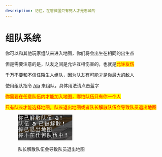 ```yaml
---
description: 记住，在碧微国只有死人才是忠诚的
---
```


# 组队系统

你可以和其他玩家组队来进入地图，你们将会出生在相同的出生点

但是需要注意的是，队友之间是允许互相伤害的，也就是<mark style="color:red;">允许友伤</mark>

千万不要和不信任陌生人组队，因为队友有可能才是你最大的敌人

使用组队指令 [/da](../../zhi-ling/zong-lan/da-diamondaction-zu-dui-xi-tong.md) 来组队，具体用法请点击蓝字

<mark style="color:red;">你需要在任意队伍内才能加入地图，哪怕队伍只有你一个人</mark>

<mark style="color:red;">只有队长才能选择地图，队长退出地图或者队长解散队伍会导致队员退出地图</mark>

<figure><img src="../../.gitbook/assets/image (16).png" alt=""><figcaption><p>队长解散队伍会导致队员退出地图</p></figcaption></figure>
